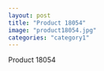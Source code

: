 ```yaml
---
layout: post
title: "Product 18054"
image: "product18054.jpg"
categories: "category1"
---
```

Product 18054
